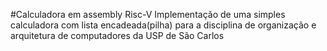 #Calculadora em assembly Risc-V
Implementação de uma simples calculadora com lista encadeada(pilha) para a disciplina de organização e arquitetura de computadores da USP de São Carlos
